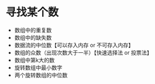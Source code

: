 # 寻找某个数

* 数组中的重复数
* 数组中的缺失数
* 数据流的中位数【可以存入内存 or 不可存入内存】
* 数组的众数（出现次数大于一半）【快速选择法 or 投票法】
* 数组中第k大的数
* 旋转数组中最小数字
* 两个旋转数组的中位数